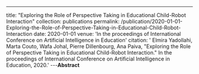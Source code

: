 ---
title: "Exploring the Role of Perspective Taking in Educational Child-Robot Interaction"
collection: publications
permalink: /publication/2020-01-01-Exploring-the-Role-of-Perspective-Taking-in-Educational-Child-Robot-Interaction
date: 2020-01-01
venue: 'In the proceedings of International Conference on Artificial Intelligence in Education'
citation: ' Elmira Yadollahi,  Marta Couto,  Wafa Johal,  Pierre Dillenbourg,  Ana Paiva, &quot;Exploring the Role of Perspective Taking in Educational Child-Robot Interaction.&quot; In the proceedings of International Conference on Artificial Intelligence in Education, 2020.'
---**Abstract** 
